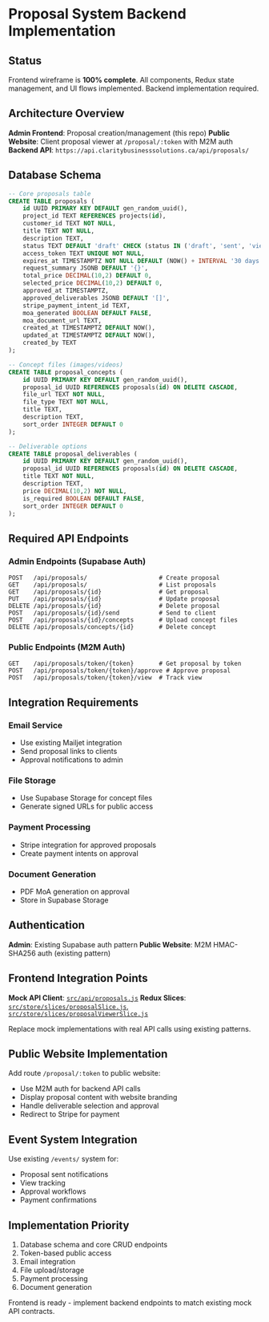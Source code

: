 # Proposal System Backend Implementation

## Status
Frontend wireframe is **100% complete**. All components, Redux state management, and UI flows implemented. Backend implementation required.

## Architecture Overview

**Admin Frontend**: Proposal creation/management (this repo)
**Public Website**: Client proposal viewer at `/proposal/:token` with M2M auth
**Backend API**: `https://api.claritybusinesssolutions.ca/api/proposals/`

## Database Schema

```sql
-- Core proposals table
CREATE TABLE proposals (
    id UUID PRIMARY KEY DEFAULT gen_random_uuid(),
    project_id TEXT REFERENCES projects(id),
    customer_id TEXT NOT NULL,
    title TEXT NOT NULL,
    description TEXT,
    status TEXT DEFAULT 'draft' CHECK (status IN ('draft', 'sent', 'viewed', 'approved', 'rejected')),
    access_token TEXT UNIQUE NOT NULL,
    expires_at TIMESTAMPTZ NOT NULL DEFAULT (NOW() + INTERVAL '30 days'),
    request_summary JSONB DEFAULT '{}',
    total_price DECIMAL(10,2) DEFAULT 0,
    selected_price DECIMAL(10,2) DEFAULT 0,
    approved_at TIMESTAMPTZ,
    approved_deliverables JSONB DEFAULT '[]',
    stripe_payment_intent_id TEXT,
    moa_generated BOOLEAN DEFAULT FALSE,
    moa_document_url TEXT,
    created_at TIMESTAMPTZ DEFAULT NOW(),
    updated_at TIMESTAMPTZ DEFAULT NOW(),
    created_by TEXT
);

-- Concept files (images/videos)
CREATE TABLE proposal_concepts (
    id UUID PRIMARY KEY DEFAULT gen_random_uuid(),
    proposal_id UUID REFERENCES proposals(id) ON DELETE CASCADE,
    file_url TEXT NOT NULL,
    file_type TEXT NOT NULL,
    title TEXT,
    description TEXT,
    sort_order INTEGER DEFAULT 0
);

-- Deliverable options
CREATE TABLE proposal_deliverables (
    id UUID PRIMARY KEY DEFAULT gen_random_uuid(),
    proposal_id UUID REFERENCES proposals(id) ON DELETE CASCADE,
    title TEXT NOT NULL,
    description TEXT,
    price DECIMAL(10,2) NOT NULL,
    is_required BOOLEAN DEFAULT FALSE,
    sort_order INTEGER DEFAULT 0
);
```

## Required API Endpoints

### Admin Endpoints (Supabase Auth)
```
POST   /api/proposals/                    # Create proposal
GET    /api/proposals/                    # List proposals
GET    /api/proposals/{id}                # Get proposal
PUT    /api/proposals/{id}                # Update proposal
DELETE /api/proposals/{id}                # Delete proposal
POST   /api/proposals/{id}/send           # Send to client
POST   /api/proposals/{id}/concepts       # Upload concept files
DELETE /api/proposals/concepts/{id}       # Delete concept
```

### Public Endpoints (M2M Auth)
```
GET    /api/proposals/token/{token}       # Get proposal by token
POST   /api/proposals/token/{token}/approve # Approve proposal
POST   /api/proposals/token/{token}/view  # Track view
```

## Integration Requirements

### Email Service
- Use existing Mailjet integration
- Send proposal links to clients
- Approval notifications to admin

### File Storage
- Use Supabase Storage for concept files
- Generate signed URLs for public access

### Payment Processing
- Stripe integration for approved proposals
- Create payment intents on approval

### Document Generation
- PDF MoA generation on approval
- Store in Supabase Storage

## Authentication

**Admin**: Existing Supabase auth pattern
**Public Website**: M2M HMAC-SHA256 auth (existing pattern)

## Frontend Integration Points

**Mock API Client**: [`src/api/proposals.js`](../../src/api/proposals.js)
**Redux Slices**: [`src/store/slices/proposalSlice.js`](../../src/store/slices/proposalSlice.js), [`src/store/slices/proposalViewerSlice.js`](../../src/store/slices/proposalViewerSlice.js)

Replace mock implementations with real API calls using existing patterns.

## Public Website Implementation

Add route `/proposal/:token` to public website:
- Use M2M auth for backend API calls
- Display proposal content with website branding
- Handle deliverable selection and approval
- Redirect to Stripe for payment

## Event System Integration

Use existing `/events/` system for:
- Proposal sent notifications
- View tracking
- Approval workflows
- Payment confirmations

## Implementation Priority

1. Database schema and core CRUD endpoints
2. Token-based public access
3. Email integration
4. File upload/storage
5. Payment processing
6. Document generation

Frontend is ready - implement backend endpoints to match existing mock API contracts.
